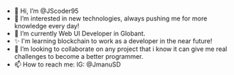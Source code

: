 - 👋 Hi, I’m @JScoder95
- 👀 I’m interested in new technologies, always pushing me for more knowledge every day!
- 🌱 I’m currently Web UI Developer in Globant.
- ✨ I'm learning blockchain to work as a developer in the near future!
- 💞️ I’m looking to collaborate on any project that i know it can give me real challenges to become a better programmer.
- 📫 How to reach me: IG: @JmanuSD

<!---
JScoder95/JScoder95 is a ✨ special ✨ repository because its `README.md` (this file) appears on your GitHub profile.
You can click the Preview link to take a look at your changes.
--->
